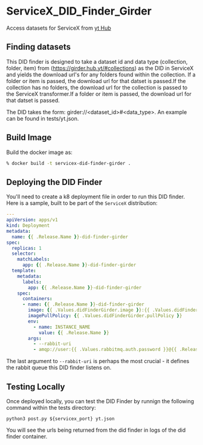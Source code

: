 # ServiceX_DID_Finder_Girder
 Access datasets for ServiceX from [yt Hub](https://girder.hub.yt/)

## Finding datasets

This DID finder is designed to take a dataset id and data type (collection, folder, item) from (https://girder.hub.yt/#collections) as the DID in ServiceX and yields the download url's for any folders found within the collection. If a folder or item is passed, the download url for that datset is passed.If the collection has no folders, the download url for the collection is passed to the ServiceX transformer.If a folder or item is passed, the download url for that datset is passed.

The DID takes the form: girder://<dataset_id>#<data_type>. An example can be found in tests/yt.json.

## Build Image

Build the docker image as:

```bash
% docker build -t servicex-did-finder-girder .
```

## Deploying the DID Finder

You'll need to create a k8 deployment file in order to run this DID finder. Here is a sample, built to be part of the `ServiceX` distribution:

```yaml
---
apiVersion: apps/v1
kind: Deployment
metadata:
  name: {{ .Release.Name }}-did-finder-girder
spec:
  replicas: 1
  selector:
    matchLabels:
      app: {{ .Release.Name }}-did-finder-girder
  template:
    metadata:
      labels:
        app: {{ .Release.Name }}-did-finder-girder
    spec:
      containers:
      - name: {{ .Release.Name }}-did-finder-girder
        image: {{ .Values.didFinderGirder.image }}:{{ .Values.didFinderGirder.tag }}
        imagePullPolicy: {{ .Values.didFinderGirder.pullPolicy }}
        env:
          - name: INSTANCE_NAME
            value: {{ .Release.Name }}
        args:
          - --rabbit-uri
          - amqp://user:{{ .Values.rabbitmq.auth.password }}@{{ .Release.Name }}-rabbitmq:5672
```

The last argument to `--rabbit-uri` is perhaps the most crucial - it defines the rabbit queue this DID finder listens on.

## Testing Locally

Once deployed locally, you can test the DID Finder by runnign the following command within the tests directory:

```
python3 post.py ${servicex_port} yt.json
```

You will see the urls being returned from the did finder in logs of the did finder container.

